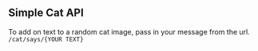 ## Simple Cat API

To add on text to a random cat image, pass in your message from the url.
`/cat/says/{YOUR TEXT}`
